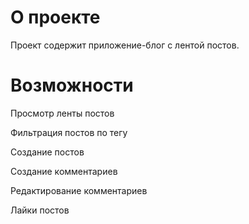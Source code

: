 # О проекте

Проект содержит приложение-блог с лентой постов.

# Возможности
Просмотр ленты постов

Фильтрация постов по тегу

Создание постов

Создание комментариев

Редактирование комментариев

Лайки постов

